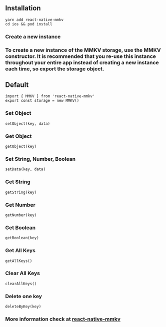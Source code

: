## Installation
```
yarn add react-native-mmkv
cd ios && pod install
```

### Create a new instance
### To create a new instance of the MMKV storage, use the MMKV constructor. It is recommended that you re-use this instance throughout your entire app instead of creating a new instance each time, so export the storage object.

## Default
```
import { MMKV } from 'react-native-mmkv'
export const storage = new MMKV()
```

### Set Object
```
setObject(key, data)
```
### Get Object
```
getObject(key)
```
### Set String, Number, Boolean
```
setData(key, data)
```
### Get String
```
getString(key)
```
### Get Number
```
getNumber(key)
```
### Get Boolean
```
getBoolean(key)
```
### Get All Keys
```
getAllKeys()
```
### Clear All Keys
```
clearAllKeys()
```
### Delete one key
```
deleteByKey(key)
```
### More information check at [react-native-mmkv](https://github.com/mrousavy/react-native-mmkv)